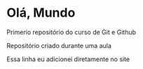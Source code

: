 # Olá, Mundo
Primerio repositório do curso de Git e Github

Repositório criado durante uma aula

Essa linha eu adicionei diretamente no site
